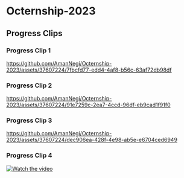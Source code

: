 # Octernship-2023

## Progress Clips

### Progress Clip 1
https://github.com/AmanNegi/Octernship-2023/assets/37607224/7fbcfd77-edd4-4af8-b56c-63af72db98df

### Progress Clip 2
https://github.com/AmanNegi/Octernship-2023/assets/37607224/91e7259c-2ea7-4ccd-96df-eb9cad1f91f0

### Progress Clip 3
https://github.com/AmanNegi/Octernship-2023/assets/37607224/dec906ea-428f-4e98-ab5e-e6704ced6949

### Progress Clip 4
 [![Watch the video](https://github.com/AmanNegi/Octernship-2023/assets/37607224/ea9ad7f6-a209-44ce-80f9-b984378e281f)](https://youtu.be/Tef6CEu7VpM)

 

